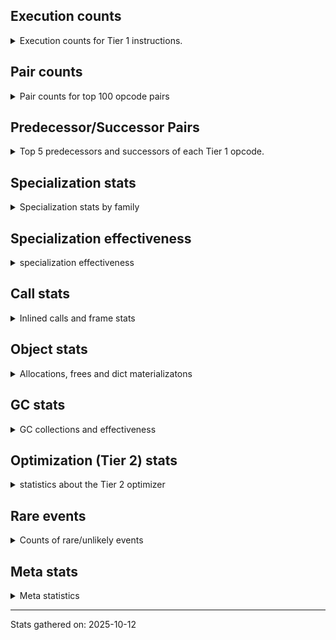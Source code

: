 ## Execution counts

<details>
<summary> Execution counts for Tier 1 instructions. </summary>


The "miss ratio" column shows the percentage of times the instruction
executed that it deoptimized. When this happens, the base unspecialized
instruction is not counted.

<table>
<thead>
<tr>
<th align="left">Name</th>
<th align="right">Base Count</th>
<th align="right">Head Count</th>
<th align="right">Change</th>
</tr>
</thead>
<tbody>
<tr>
<td align="left">BINARY_OP_SUBSCR_LIST_INT</td>
<td align="right">276,186</td>
<td align="right">240</td>
<td align="right">-99.9%</td>
</tr>
<tr>
<td align="left">FOR_ITER_RANGE</td>
<td align="right">11,750,583</td>
<td align="right">561,240</td>
<td align="right">-95.2%</td>
</tr>
<tr>
<td align="left">CALL_INTRINSIC_1</td>
<td align="right">8,106,060</td>
<td align="right">523,060</td>
<td align="right">-93.5%</td>
</tr>
<tr>
<td align="left">LIST_EXTEND</td>
<td align="right">8,106,060</td>
<td align="right">523,060</td>
<td align="right">-93.5%</td>
</tr>
<tr>
<td align="left">BUILD_LIST</td>
<td align="right">8,667,403</td>
<td align="right">1,084,360</td>
<td align="right">-87.5%</td>
</tr>
<tr>
<td align="left">CALL_METHOD_DESCRIPTOR_NOARGS</td>
<td align="right">14,825,400</td>
<td align="right">6,996,640</td>
<td align="right">-52.8%</td>
</tr>
<tr>
<td align="left">LOAD_ATTR_SLOT</td>
<td align="right">63,352,198</td>
<td align="right">32,743,180</td>
<td align="right">-48.3%</td>
</tr>
<tr>
<td align="left">NOP</td>
<td align="right">16,508,066</td>
<td align="right">8,924,980</td>
<td align="right">-45.9%</td>
</tr>
<tr>
<td align="left">BINARY_OP_SUBTRACT_INT</td>
<td align="right">6,158,580</td>
<td align="right">3,359,280</td>
<td align="right">-45.5%</td>
</tr>
<tr>
<td align="left">LOAD_ATTR_METHOD_NO_DICT</td>
<td align="right">35,810,691</td>
<td align="right">20,122,820</td>
<td align="right">-43.8%</td>
</tr>
<tr>
<td align="left">LOAD_ATTR</td>
<td align="right">19,028,340</td>
<td align="right">11,443,480</td>
<td align="right">-39.9%</td>
</tr>
<tr>
<td align="left">PUSH_NULL</td>
<td align="right">44,453,023</td>
<td align="right">29,011,180</td>
<td align="right">-34.7%</td>
</tr>
<tr>
<td align="left">TO_BOOL_LIST</td>
<td align="right">838,626</td>
<td align="right">562,620</td>
<td align="right">-32.9%</td>
</tr>
<tr>
<td align="left">STORE_FAST</td>
<td align="right">71,849,822</td>
<td align="right">52,840,740</td>
<td align="right">-26.5%</td>
</tr>
<tr>
<td align="left">TO_BOOL_BOOL</td>
<td align="right">65,108,286</td>
<td align="right">49,942,200</td>
<td align="right">-23.3%</td>
</tr>
<tr>
<td align="left">CALL_PY_EXACT_ARGS</td>
<td align="right">47,818,672</td>
<td align="right">37,436,200</td>
<td align="right">-21.7%</td>
</tr>
<tr>
<td align="left">LOAD_SMALL_INT</td>
<td align="right">15,673,795</td>
<td align="right">12,598,420</td>
<td align="right">-19.6%</td>
</tr>
<tr>
<td align="left">LOAD_FAST_BORROW</td>
<td align="right">363,043,721</td>
<td align="right">298,852,160</td>
<td align="right">-17.7%</td>
</tr>
<tr>
<td align="left">POP_JUMP_IF_FALSE</td>
<td align="right">95,551,421</td>
<td align="right">79,802,840</td>
<td align="right">-16.5%</td>
</tr>
<tr>
<td align="left">LOAD_ATTR_INSTANCE_VALUE</td>
<td align="right">103,806,782</td>
<td align="right">87,291,060</td>
<td align="right">-15.9%</td>
</tr>
<tr>
<td align="left">LOAD_ATTR_METHOD_WITH_VALUES</td>
<td align="right">57,012,592</td>
<td align="right">51,407,160</td>
<td align="right">-9.8%</td>
</tr>
<tr>
<td align="left">RESUME_CHECK</td>
<td align="right">88,022,492</td>
<td align="right">80,439,320</td>
<td align="right">-8.6%</td>
</tr>
<tr>
<td align="left">COMPARE_OP_FLOAT</td>
<td align="right">3,575,306</td>
<td align="right">3,299,380</td>
<td align="right">-7.7%</td>
</tr>
<tr>
<td align="left">BINARY_OP</td>
<td align="right">383</td>
<td align="right">360</td>
<td align="right">-6.0%</td>
</tr>
<tr>
<td align="left">CALL_BUILTIN_O</td>
<td align="right">6,150,680</td>
<td align="right">5,874,880</td>
<td align="right">-4.5%</td>
</tr>
<tr>
<td align="left">JUMP_FORWARD</td>
<td align="right">3,369</td>
<td align="right">3,240</td>
<td align="right">-3.8%</td>
</tr>
<tr>
<td align="left">CALL_LEN</td>
<td align="right">4,269</td>
<td align="right">4,140</td>
<td align="right">-3.0%</td>
</tr>
<tr>
<td align="left">FOR_ITER_LIST</td>
<td align="right">2,906</td>
<td align="right">2,820</td>
<td align="right">-3.0%</td>
</tr>
<tr>
<td align="left">CALL_METHOD_DESCRIPTOR_FAST_WITH_KEYWORDS</td>
<td align="right">1,603</td>
<td align="right">1,560</td>
<td align="right">-2.7%</td>
</tr>
<tr>
<td align="left">TO_BOOL_INT</td>
<td align="right">1,783</td>
<td align="right">1,740</td>
<td align="right">-2.4%</td>
</tr>
<tr>
<td align="left">CALL_METHOD_DESCRIPTOR_O</td>
<td align="right">18,206,260</td>
<td align="right">17,930,460</td>
<td align="right">-1.5%</td>
</tr>
<tr>
<td align="left">LOAD_ATTR_MODULE</td>
<td align="right">24,597,623</td>
<td align="right">24,321,780</td>
<td align="right">-1.1%</td>
</tr>
<tr>
<td align="left">LOAD_GLOBAL_MODULE</td>
<td align="right">37,970,189</td>
<td align="right">37,694,280</td>
<td align="right">-0.7%</td>
</tr>
<tr>
<td align="left">STORE_ATTR_SLOT</td>
<td align="right">56,809,180</td>
<td align="right">56,533,380</td>
<td align="right">-0.5%</td>
</tr>
<tr>
<td align="left">POP_TOP</td>
<td align="right">69,918,086</td>
<td align="right">69,642,200</td>
<td align="right">-0.4%</td>
</tr>
<tr>
<td align="left">LOAD_CONST</td>
<td align="right">91,988,235</td>
<td align="right">91,712,220</td>
<td align="right">-0.3%</td>
</tr>
<tr>
<td align="left">COMPARE_OP_INT</td>
<td align="right">12,549,826</td>
<td align="right">12,519,220</td>
<td align="right">-0.2%</td>
</tr>
<tr>
<td align="left">LOAD_FAST_BORROW_LOAD_FAST_BORROW</td>
<td align="right">74,907,263</td>
<td align="right">74,876,700</td>
<td align="right">-0.0%</td>
</tr>
<tr>
<td align="left">GET_ITER</td>
<td align="right">564,309</td>
<td align="right">564,180</td>
<td align="right">-0.0%</td>
</tr>
<tr>
<td align="left">POP_ITER</td>
<td align="right">564,369</td>
<td align="right">564,240</td>
<td align="right">-0.0%</td>
</tr>
<tr>
<td align="left">BINARY_OP_ADD_FLOAT</td>
<td align="right">277,343</td>
<td align="right">277,300</td>
<td align="right">-0.0%</td>
</tr>
<tr>
<td align="left">COPY</td>
<td align="right">561,823</td>
<td align="right">561,780</td>
<td align="right">-0.0%</td>
</tr>
<tr>
<td align="left">CALL_BUILTIN_CLASS</td>
<td align="right">1,121,683</td>
<td align="right">1,121,640</td>
<td align="right">-0.0%</td>
</tr>
<tr>
<td align="left">LOAD_GLOBAL_BUILTIN</td>
<td align="right">4,978,672</td>
<td align="right">4,978,500</td>
<td align="right">-0.0%</td>
</tr>
<tr>
<td align="left">POP_JUMP_IF_TRUE</td>
<td align="right">7,835,069</td>
<td align="right">7,834,940</td>
<td align="right">-0.0%</td>
</tr>
<tr>
<td align="left">LOAD_FAST</td>
<td align="right">6,721,586</td>
<td align="right">6,721,500</td>
<td align="right">-0.0%</td>
</tr>
<tr>
<td align="left">TO_BOOL</td>
<td align="right">5,042,143</td>
<td align="right">5,042,100</td>
<td align="right">-0.0%</td>
</tr>
<tr>
<td align="left">CALL_NON_PY_GENERAL</td>
<td align="right">8,945,063</td>
<td align="right">8,945,020</td>
<td align="right">-0.0%</td>
</tr>
<tr>
<td align="left">POP_JUMP_IF_NOT_NONE</td>
<td align="right">13,422,923</td>
<td align="right">13,422,880</td>
<td align="right">-0.0%</td>
</tr>
<tr>
<td align="left">RETURN_VALUE</td>
<td align="right">93,629,232</td>
<td align="right">93,629,060</td>
<td align="right">-0.0%</td>
</tr>
<tr>
<td align="left">INTERPRETER_EXIT</td>
<td align="right">26,514,060</td>
<td align="right">26,514,060</td>
<td align="right">0.0%</td>
</tr>
<tr>
<td align="left">TO_BOOL_NONE</td>
<td align="right">19,295,420</td>
<td align="right">19,295,420</td>
<td align="right">0.0%</td>
</tr>
<tr>
<td align="left">CALL_FUNCTION_EX</td>
<td align="right">14,824,620</td>
<td align="right">14,824,620</td>
<td align="right">0.0%</td>
</tr>
<tr>
<td align="left">JUMP_BACKWARD_NO_JIT</td>
<td align="right">12,815,763</td>
<td align="right"></td>
<td align="right"></td>
</tr>
<tr>
<td align="left">STORE_ATTR_INSTANCE_VALUE</td>
<td align="right">10,640,280</td>
<td align="right">10,640,280</td>
<td align="right">0.0%</td>
</tr>
<tr>
<td align="left">POP_JUMP_IF_NONE</td>
<td align="right">10,078,140</td>
<td align="right">10,078,140</td>
<td align="right">0.0%</td>
</tr>
<tr>
<td align="left">EXIT_INIT_CHECK</td>
<td align="right">8,390,180</td>
<td align="right">8,390,180</td>
<td align="right">0.0%</td>
</tr>
<tr>
<td align="left">CALL_ALLOC_AND_ENTER_INIT</td>
<td align="right">8,390,180</td>
<td align="right">8,390,180</td>
<td align="right">0.0%</td>
</tr>
<tr>
<td align="left">RETURN_GENERATOR</td>
<td align="right">8,390,120</td>
<td align="right">8,390,120</td>
<td align="right">0.0%</td>
</tr>
<tr>
<td align="left">BUILD_MAP</td>
<td align="right">6,994,600</td>
<td align="right">6,994,600</td>
<td align="right">0.0%</td>
</tr>
<tr>
<td align="left">CALL_BUILTIN_FAST</td>
<td align="right">6,994,480</td>
<td align="right">6,994,480</td>
<td align="right">0.0%</td>
</tr>
<tr>
<td align="left">SEND_GEN</td>
<td align="right">6,978,500</td>
<td align="right">6,978,500</td>
<td align="right">0.0%</td>
</tr>
<tr>
<td align="left">BUILD_TUPLE</td>
<td align="right">6,718,980</td>
<td align="right">6,718,980</td>
<td align="right">0.0%</td>
</tr>
<tr>
<td align="left">DICT_MERGE</td>
<td align="right">6,718,440</td>
<td align="right">6,718,440</td>
<td align="right">0.0%</td>
</tr>
<tr>
<td align="left">DELETE_FAST</td>
<td align="right">6,718,380</td>
<td align="right">6,718,380</td>
<td align="right">0.0%</td>
</tr>
<tr>
<td align="left">END_SEND</td>
<td align="right">5,866,680</td>
<td align="right">5,866,680</td>
<td align="right">0.0%</td>
</tr>
<tr>
<td align="left">GET_AWAITABLE</td>
<td align="right">5,866,680</td>
<td align="right">5,866,680</td>
<td align="right">0.0%</td>
</tr>
<tr>
<td align="left">BINARY_OP_ADD_INT</td>
<td align="right">5,598,780</td>
<td align="right">5,598,780</td>
<td align="right">0.0%</td>
</tr>
<tr>
<td align="left">CALL_PY_GENERAL</td>
<td align="right">3,911,540</td>
<td align="right">3,911,540</td>
<td align="right">0.0%</td>
</tr>
<tr>
<td align="left">CALL_ISINSTANCE</td>
<td align="right">3,299,560</td>
<td align="right">3,299,560</td>
<td align="right">0.0%</td>
</tr>
<tr>
<td align="left">CALL_BOUND_METHOD_EXACT_ARGS</td>
<td align="right">2,799,420</td>
<td align="right">2,799,420</td>
<td align="right">0.0%</td>
</tr>
<tr>
<td align="left">JUMP_BACKWARD_NO_INTERRUPT</td>
<td align="right">2,783,380</td>
<td align="right">2,783,380</td>
<td align="right">0.0%</td>
</tr>
<tr>
<td align="left">YIELD_VALUE</td>
<td align="right">2,783,380</td>
<td align="right">2,783,380</td>
<td align="right">0.0%</td>
</tr>
<tr>
<td align="left">CALL_METHOD_DESCRIPTOR_FAST</td>
<td align="right">2,523,620</td>
<td align="right">2,523,620</td>
<td align="right">0.0%</td>
</tr>
<tr>
<td align="left">SEND</td>
<td align="right">1,671,980</td>
<td align="right">1,671,980</td>
<td align="right">0.0%</td>
</tr>
<tr>
<td align="left">SWAP</td>
<td align="right">1,119,960</td>
<td align="right">1,119,960</td>
<td align="right">0.0%</td>
</tr>
<tr>
<td align="left">LOAD_SPECIAL</td>
<td align="right">1,119,720</td>
<td align="right">1,119,720</td>
<td align="right">0.0%</td>
</tr>
<tr>
<td align="left">CALL_KW_NON_PY</td>
<td align="right">835,840</td>
<td align="right">835,840</td>
<td align="right">0.0%</td>
</tr>
<tr>
<td align="left">CALL_BUILTIN_FAST_WITH_KEYWORDS</td>
<td align="right">559,980</td>
<td align="right">559,980</td>
<td align="right">0.0%</td>
</tr>
<tr>
<td align="left">LOAD_DEREF</td>
<td align="right">552,560</td>
<td align="right">552,560</td>
<td align="right">0.0%</td>
</tr>
<tr>
<td align="left">COPY_FREE_VARS</td>
<td align="right">552,500</td>
<td align="right">552,500</td>
<td align="right">0.0%</td>
</tr>
<tr>
<td align="left">LOAD_SUPER_ATTR_METHOD</td>
<td align="right">552,320</td>
<td align="right">552,320</td>
<td align="right">0.0%</td>
</tr>
<tr>
<td align="left">COMPARE_OP</td>
<td align="right">276,140</td>
<td align="right">276,140</td>
<td align="right">0.0%</td>
</tr>
<tr>
<td align="left">CALL</td>
<td align="right">2,480</td>
<td align="right">2,480</td>
<td align="right">0.0%</td>
</tr>
<tr>
<td align="left">LOAD_GLOBAL</td>
<td align="right">1,400</td>
<td align="right">1,400</td>
<td align="right">0.0%</td>
</tr>
<tr>
<td align="left">STORE_ATTR</td>
<td align="right">1,120</td>
<td align="right">1,120</td>
<td align="right">0.0%</td>
</tr>
<tr>
<td align="left">IS_OP</td>
<td align="right">360</td>
<td align="right">360</td>
<td align="right">0.0%</td>
</tr>
<tr>
<td align="left">BINARY_OP_EXTEND</td>
<td align="right">360</td>
<td align="right">360</td>
<td align="right">0.0%</td>
</tr>
<tr>
<td align="left">MAKE_FUNCTION</td>
<td align="right">240</td>
<td align="right">240</td>
<td align="right">0.0%</td>
</tr>
<tr>
<td align="left">FOR_ITER</td>
<td align="right">240</td>
<td align="right">240</td>
<td align="right">0.0%</td>
</tr>
<tr>
<td align="left">SET_FUNCTION_ATTRIBUTE</td>
<td align="right">240</td>
<td align="right">240</td>
<td align="right">0.0%</td>
</tr>
<tr>
<td align="left">LOAD_ATTR_CLASS</td>
<td align="right">240</td>
<td align="right">240</td>
<td align="right">0.0%</td>
</tr>
<tr>
<td align="left">UNPACK_SEQUENCE_TWO_TUPLE</td>
<td align="right">240</td>
<td align="right">240</td>
<td align="right">0.0%</td>
</tr>
<tr>
<td align="left">STORE_FAST_STORE_FAST</td>
<td align="right">180</td>
<td align="right">180</td>
<td align="right">0.0%</td>
</tr>
<tr>
<td align="left">LOAD_SUPER_ATTR</td>
<td align="right">160</td>
<td align="right">160</td>
<td align="right">0.0%</td>
</tr>
<tr>
<td align="left">CHECK_EXC_MATCH</td>
<td align="right">120</td>
<td align="right">120</td>
<td align="right">0.0%</td>
</tr>
<tr>
<td align="left">POP_EXCEPT</td>
<td align="right">120</td>
<td align="right">120</td>
<td align="right">0.0%</td>
</tr>
<tr>
<td align="left">PUSH_EXC_INFO</td>
<td align="right">120</td>
<td align="right">120</td>
<td align="right">0.0%</td>
</tr>
<tr>
<td align="left">UNARY_INVERT</td>
<td align="right">120</td>
<td align="right">120</td>
<td align="right">0.0%</td>
</tr>
<tr>
<td align="left">UNARY_NOT</td>
<td align="right">120</td>
<td align="right">120</td>
<td align="right">0.0%</td>
</tr>
<tr>
<td align="left">MAKE_CELL</td>
<td align="right">120</td>
<td align="right">120</td>
<td align="right">0.0%</td>
</tr>
<tr>
<td align="left">BINARY_OP_SUBSCR_DICT</td>
<td align="right">120</td>
<td align="right">120</td>
<td align="right">0.0%</td>
</tr>
<tr>
<td align="left">UNPACK_SEQUENCE</td>
<td align="right">80</td>
<td align="right">80</td>
<td align="right">0.0%</td>
</tr>
<tr>
<td align="left">IMPORT_NAME</td>
<td align="right">60</td>
<td align="right">60</td>
<td align="right">0.0%</td>
</tr>
<tr>
<td align="left">RAISE_VARARGS</td>
<td align="right">60</td>
<td align="right">60</td>
<td align="right">0.0%</td>
</tr>
<tr>
<td align="left">RERAISE</td>
<td align="right">60</td>
<td align="right">60</td>
<td align="right">0.0%</td>
</tr>
<tr>
<td align="left">STORE_DEREF</td>
<td align="right">60</td>
<td align="right">60</td>
<td align="right">0.0%</td>
</tr>
<tr>
<td align="left">BINARY_OP_SUBSCR_GETITEM</td>
<td align="right">60</td>
<td align="right">60</td>
<td align="right">0.0%</td>
</tr>
<tr>
<td align="left">BINARY_OP_SUBSCR_TUPLE_INT</td>
<td align="right">60</td>
<td align="right">60</td>
<td align="right">0.0%</td>
</tr>
<tr>
<td align="left">BINARY_OP_SUBTRACT_FLOAT</td>
<td align="right">60</td>
<td align="right">60</td>
<td align="right">0.0%</td>
</tr>
<tr>
<td align="left">CALL_BOUND_METHOD_GENERAL</td>
<td align="right">60</td>
<td align="right">60</td>
<td align="right">0.0%</td>
</tr>
<tr>
<td align="left">CALL_KW_PY</td>
<td align="right">60</td>
<td align="right">60</td>
<td align="right">0.0%</td>
</tr>
<tr>
<td align="left">CALL_TYPE_1</td>
<td align="right">60</td>
<td align="right">60</td>
<td align="right">0.0%</td>
</tr>
<tr>
<td align="left">CONTAINS_OP_DICT</td>
<td align="right">60</td>
<td align="right">60</td>
<td align="right">0.0%</td>
</tr>
<tr>
<td align="left">CONTAINS_OP_SET</td>
<td align="right">60</td>
<td align="right">60</td>
<td align="right">0.0%</td>
</tr>
<tr>
<td align="left">LOAD_ATTR_NONDESCRIPTOR_WITH_VALUES</td>
<td align="right">60</td>
<td align="right">60</td>
<td align="right">0.0%</td>
</tr>
<tr>
<td align="left">STORE_SUBSCR_DICT</td>
<td align="right">60</td>
<td align="right">60</td>
<td align="right">0.0%</td>
</tr>
<tr>
<td align="left">CALL_KW</td>
<td align="right">40</td>
<td align="right">40</td>
<td align="right">0.0%</td>
</tr>
<tr>
<td align="left">CONTAINS_OP</td>
<td align="right">40</td>
<td align="right">40</td>
<td align="right">0.0%</td>
</tr>
<tr>
<td align="left">STORE_SUBSCR</td>
<td align="right">20</td>
<td align="right">20</td>
<td align="right">0.0%</td>
</tr>
<tr>
<td align="left">ENTER_EXECUTOR</td>
<td align="right"></td>
<td align="right">11,219,920</td>
<td align="right"></td>
</tr>
<tr>
<td align="left">JUMP_BACKWARD_JIT</td>
<td align="right"></td>
<td align="right">1,320,000</td>
<td align="right"></td>
</tr>
<tr>
<td align="left">NOT_TAKEN</td>
<td align="right"></td>
<td align="right">60</td>
<td align="right"></td>
</tr>
</tbody>
</table>


</details>

## Pair counts

<details>
<summary> Pair counts for top 100 opcode pairs </summary>


Pairs of specialized operations that deoptimize and are then followed by
the corresponding unspecialized instruction are not counted as pairs.

Not included in comparative output.


</details>

## Predecessor/Successor Pairs

<details>
<summary> Top 5 predecessors and successors of each Tier 1 opcode. </summary>


This does not include the unspecialized instructions that occur after a
specialized instruction deoptimizes.

Not included in comparative output.


</details>

## Specialization stats

<details>
<summary> Specialization stats by family </summary>

### BINARY_OP

<details>
<summary> specialization stats for BINARY_OP family </summary>

<table>
<thead>
<tr>
<th align="left">Kind</th>
<th align="right">Base Count</th>
<th align="right">Base Ratio</th>
<th align="right">Head Count</th>
<th align="right">Head Ratio</th>
<th align="right">Change</th>
</tr>
</thead>
<tbody>
<tr>
<td align="left">
hit
<details>
<summary>ⓘ</summary>

Specialized instructions that complete.
</details>
</td>
<td align="right">12,587,735</td>
<td align="right">100.0%</td>
<td align="right">9,236,500</td>
<td align="right">100.0%</td>
<td align="right">-26.6%</td>
</tr>
<tr>
<td align="left">
deferred
<details>
<summary>ⓘ</summary>

Lists the number of "deferred" (i.e. not specialized) instructions executed.
</details>
</td>
<td align="right">143</td>
<td align="right">0.0%</td>
<td align="right">120</td>
<td align="right">0.0%</td>
<td align="right">-16.1%</td>
</tr>
</tbody>
</table>

<table>
<thead>
<tr>
<th align="left">Success</th>
<th align="right">Base Count</th>
<th align="right">Base Ratio</th>
<th align="right">Head Count</th>
<th align="right">Head Ratio</th>
<th align="right">Change</th>
</tr>
</thead>
<tbody>
<tr>
<td align="left">Success</td>
<td align="right">220</td>
<td align="right">91.7%</td>
<td align="right">220</td>
<td align="right">91.7%</td>
<td align="right">0.0%</td>
</tr>
<tr>
<td align="left">Failure</td>
<td align="right">20</td>
<td align="right">8.3%</td>
<td align="right">20</td>
<td align="right">8.3%</td>
<td align="right">0.0%</td>
</tr>
</tbody>
</table>

<table>
<thead>
<tr>
<th align="left">Failure kind</th>
<th align="right">Base Count</th>
<th align="right">Base Ratio</th>
<th align="right">Head Count</th>
<th align="right">Head Ratio</th>
<th align="right">Change</th>
</tr>
</thead>
<tbody>
<tr>
<td align="left">true divide other</td>
<td align="right">20</td>
<td align="right">100.0%</td>
<td align="right">20</td>
<td align="right">100.0%</td>
<td align="right">0.0%</td>
</tr>
</tbody>
</table>


</details>

### CALL

<details>
<summary> specialization stats for CALL family </summary>

<table>
<thead>
<tr>
<th align="left">Kind</th>
<th align="right">Base Count</th>
<th align="right">Base Ratio</th>
<th align="right">Head Count</th>
<th align="right">Head Ratio</th>
<th align="right">Change</th>
</tr>
</thead>
<tbody>
<tr>
<td align="left">
hit
<details>
<summary>ⓘ</summary>

Specialized instructions that complete.
</details>
</td>
<td align="right">111,837,307</td>
<td align="right">96.8%</td>
<td align="right">93,074,260</td>
<td align="right">96.2%</td>
<td align="right">-16.8%</td>
</tr>
<tr>
<td align="left">
deferred
<details>
<summary>ⓘ</summary>

Lists the number of "deferred" (i.e. not specialized) instructions executed.
</details>
</td>
<td align="right">3,588,980</td>
<td align="right">3.1%</td>
<td align="right">3,588,980</td>
<td align="right">3.7%</td>
<td align="right">0.0%</td>
</tr>
<tr>
<td align="left">
miss
<details>
<summary>ⓘ</summary>

Specialized instructions that deopt.
</details>
</td>
<td align="right">3,657,980</td>
<td align="right">3.2%</td>
<td align="right">3,657,980</td>
<td align="right">3.8%</td>
<td align="right">0.0%</td>
</tr>
</tbody>
</table>

<table>
<thead>
<tr>
<th align="left">Success</th>
<th align="right">Base Count</th>
<th align="right">Base Ratio</th>
<th align="right">Head Count</th>
<th align="right">Head Ratio</th>
<th align="right">Change</th>
</tr>
</thead>
<tbody>
<tr>
<td align="left">Success</td>
<td align="right">71,480</td>
<td align="right">100.0%</td>
<td align="right">71,480</td>
<td align="right">100.0%</td>
<td align="right">0.0%</td>
</tr>
<tr>
<td align="left">Failure</td>
<td align="right">0</td>
<td align="right">0.0%</td>
<td align="right">0</td>
<td align="right">0.0%</td>
<td align="right"></td>
</tr>
</tbody>
</table>

<table>
<thead>
<tr>
<th align="left">Failure kind</th>
<th align="right">Base Count</th>
<th align="right">Base Ratio</th>
<th align="right">Head Count</th>
<th align="right">Head Ratio</th>
<th align="right">Change</th>
</tr>
</thead>
<tbody>
<tr>
<td align="left">init not python</td>
<td align="right">20</td>
<td align="right">20 / 0 !!</td>
<td align="right">20</td>
<td align="right">20 / 0 !!</td>
<td align="right">0.0%</td>
</tr>
</tbody>
</table>


</details>

### CALL_KW

<details>
<summary> specialization stats for CALL_KW family </summary>

<table>
<thead>
<tr>
<th align="left">Success</th>
<th align="right">Base Count</th>
<th align="right">Base Ratio</th>
<th align="right">Head Count</th>
<th align="right">Head Ratio</th>
<th align="right">Change</th>
</tr>
</thead>
<tbody>
<tr>
<td align="left">Success</td>
<td align="right">40</td>
<td align="right">100.0%</td>
<td align="right">40</td>
<td align="right">100.0%</td>
<td align="right">0.0%</td>
</tr>
<tr>
<td align="left">Failure</td>
<td align="right">0</td>
<td align="right">0.0%</td>
<td align="right">0</td>
<td align="right">0.0%</td>
<td align="right"></td>
</tr>
</tbody>
</table>


</details>

### COMPARE_OP

<details>
<summary> specialization stats for COMPARE_OP family </summary>

<table>
<thead>
<tr>
<th align="left">Kind</th>
<th align="right">Base Count</th>
<th align="right">Base Ratio</th>
<th align="right">Head Count</th>
<th align="right">Head Ratio</th>
<th align="right">Change</th>
</tr>
</thead>
<tbody>
<tr>
<td align="left">
hit
<details>
<summary>ⓘ</summary>

Specialized instructions that complete.
</details>
</td>
<td align="right">16,125,132</td>
<td align="right">98.3%</td>
<td align="right">15,818,600</td>
<td align="right">98.3%</td>
<td align="right">-1.9%</td>
</tr>
<tr>
<td align="left">
deferred
<details>
<summary>ⓘ</summary>

Lists the number of "deferred" (i.e. not specialized) instructions executed.
</details>
</td>
<td align="right">276,040</td>
<td align="right">1.7%</td>
<td align="right">276,040</td>
<td align="right">1.7%</td>
<td align="right">0.0%</td>
</tr>
</tbody>
</table>

<table>
<thead>
<tr>
<th align="left">Success</th>
<th align="right">Base Count</th>
<th align="right">Base Ratio</th>
<th align="right">Head Count</th>
<th align="right">Head Ratio</th>
<th align="right">Change</th>
</tr>
</thead>
<tbody>
<tr>
<td align="left">Success</td>
<td align="right">20</td>
<td align="right">20.0%</td>
<td align="right">20</td>
<td align="right">20.0%</td>
<td align="right">0.0%</td>
</tr>
<tr>
<td align="left">Failure</td>
<td align="right">80</td>
<td align="right">80.0%</td>
<td align="right">80</td>
<td align="right">80.0%</td>
<td align="right">0.0%</td>
</tr>
</tbody>
</table>

<table>
<thead>
<tr>
<th align="left">Failure kind</th>
<th align="right">Base Count</th>
<th align="right">Base Ratio</th>
<th align="right">Head Count</th>
<th align="right">Head Ratio</th>
<th align="right">Change</th>
</tr>
</thead>
<tbody>
<tr>
<td align="left">float long</td>
<td align="right">60</td>
<td align="right">75.0%</td>
<td align="right">60</td>
<td align="right">75.0%</td>
<td align="right">0.0%</td>
</tr>
<tr>
<td align="left">bool</td>
<td align="right">20</td>
<td align="right">25.0%</td>
<td align="right">20</td>
<td align="right">25.0%</td>
<td align="right">0.0%</td>
</tr>
</tbody>
</table>


</details>

### CONTAINS_OP

<details>
<summary> specialization stats for CONTAINS_OP family </summary>

<table>
<thead>
<tr>
<th align="left">Kind</th>
<th align="right">Base Count</th>
<th align="right">Base Ratio</th>
<th align="right">Head Count</th>
<th align="right">Head Ratio</th>
<th align="right">Change</th>
</tr>
</thead>
<tbody>
<tr>
<td align="left">
hit
<details>
<summary>ⓘ</summary>

Specialized instructions that complete.
</details>
</td>
<td align="right">120</td>
<td align="right">75.0%</td>
<td align="right">120</td>
<td align="right">75.0%</td>
<td align="right">0.0%</td>
</tr>
</tbody>
</table>

<table>
<thead>
<tr>
<th align="left">Success</th>
<th align="right">Base Count</th>
<th align="right">Base Ratio</th>
<th align="right">Head Count</th>
<th align="right">Head Ratio</th>
<th align="right">Change</th>
</tr>
</thead>
<tbody>
<tr>
<td align="left">Success</td>
<td align="right">40</td>
<td align="right">100.0%</td>
<td align="right">40</td>
<td align="right">100.0%</td>
<td align="right">0.0%</td>
</tr>
<tr>
<td align="left">Failure</td>
<td align="right">0</td>
<td align="right">0.0%</td>
<td align="right">0</td>
<td align="right">0.0%</td>
<td align="right"></td>
</tr>
</tbody>
</table>


</details>

### FOR_ITER

<details>
<summary> specialization stats for FOR_ITER family </summary>

<table>
<thead>
<tr>
<th align="left">Kind</th>
<th align="right">Base Count</th>
<th align="right">Base Ratio</th>
<th align="right">Head Count</th>
<th align="right">Head Ratio</th>
<th align="right">Change</th>
</tr>
</thead>
<tbody>
<tr>
<td align="left">
hit
<details>
<summary>ⓘ</summary>

Specialized instructions that complete.
</details>
</td>
<td align="right">11,753,489</td>
<td align="right">100.0%</td>
<td align="right">564,060</td>
<td align="right">100.0%</td>
<td align="right">-95.2%</td>
</tr>
<tr>
<td align="left">
deferred
<details>
<summary>ⓘ</summary>

Lists the number of "deferred" (i.e. not specialized) instructions executed.
</details>
</td>
<td align="right">180</td>
<td align="right">0.0%</td>
<td align="right">180</td>
<td align="right">0.0%</td>
<td align="right">0.0%</td>
</tr>
</tbody>
</table>

<table>
<thead>
<tr>
<th align="left">Success</th>
<th align="right">Base Count</th>
<th align="right">Base Ratio</th>
<th align="right">Head Count</th>
<th align="right">Head Ratio</th>
<th align="right">Change</th>
</tr>
</thead>
<tbody>
<tr>
<td align="left">Success</td>
<td align="right">20</td>
<td align="right">33.3%</td>
<td align="right">20</td>
<td align="right">33.3%</td>
<td align="right">0.0%</td>
</tr>
<tr>
<td align="left">Failure</td>
<td align="right">40</td>
<td align="right">66.7%</td>
<td align="right">40</td>
<td align="right">66.7%</td>
<td align="right">0.0%</td>
</tr>
</tbody>
</table>

<table>
<thead>
<tr>
<th align="left">Failure kind</th>
<th align="right">Base Count</th>
<th align="right">Base Ratio</th>
<th align="right">Head Count</th>
<th align="right">Head Ratio</th>
<th align="right">Change</th>
</tr>
</thead>
<tbody>
<tr>
<td align="left">dict items</td>
<td align="right">40</td>
<td align="right">100.0%</td>
<td align="right">40</td>
<td align="right">100.0%</td>
<td align="right">0.0%</td>
</tr>
</tbody>
</table>


</details>

### GET_ITER

<details>
<summary> specialization stats for GET_ITER family </summary>

<table>
<thead>
<tr>
<th align="left">Failure kind</th>
<th align="right">Base Count</th>
<th align="right">Base Ratio</th>
<th align="right">Head Count</th>
<th align="right">Head Ratio</th>
<th align="right">Change</th>
</tr>
</thead>
<tbody>
<tr>
<td align="left">list</td>
<td align="right">2,906</td>
<td align="right">2,906 / 0 !!</td>
<td align="right">2,820</td>
<td align="right">2,820 / 0 !!</td>
<td align="right">-3.0%</td>
</tr>
<tr>
<td align="left">other</td>
<td align="right">561,403</td>
<td align="right">561,403 / 0 !!</td>
<td align="right">561,360</td>
<td align="right">561,360 / 0 !!</td>
<td align="right">-0.0%</td>
</tr>
</tbody>
</table>


</details>

### LOAD_ATTR

<details>
<summary> specialization stats for LOAD_ATTR family </summary>

<table>
<thead>
<tr>
<th align="left">Kind</th>
<th align="right">Base Count</th>
<th align="right">Base Ratio</th>
<th align="right">Head Count</th>
<th align="right">Head Ratio</th>
<th align="right">Change</th>
</tr>
</thead>
<tbody>
<tr>
<td align="left">
deferred
<details>
<summary>ⓘ</summary>

Lists the number of "deferred" (i.e. not specialized) instructions executed.
</details>
</td>
<td align="right">19,020,580</td>
<td align="right">6.3%</td>
<td align="right">11,437,580</td>
<td align="right">5.0%</td>
<td align="right">-39.9%</td>
</tr>
<tr>
<td align="left">
hit
<details>
<summary>ⓘ</summary>

Specialized instructions that complete.
</details>
</td>
<td align="right">283,999,661</td>
<td align="right">93.5%</td>
<td align="right">215,377,360</td>
<td align="right">94.7%</td>
<td align="right">-24.2%</td>
</tr>
<tr>
<td align="left">
miss
<details>
<summary>ⓘ</summary>

Specialized instructions that deopt.
</details>
</td>
<td align="right">580,525</td>
<td align="right">0.2%</td>
<td align="right">508,940</td>
<td align="right">0.2%</td>
<td align="right">-12.3%</td>
</tr>
</tbody>
</table>

<table>
<thead>
<tr>
<th align="left">Success</th>
<th align="right">Base Count</th>
<th align="right">Base Ratio</th>
<th align="right">Head Count</th>
<th align="right">Head Ratio</th>
<th align="right">Change</th>
</tr>
</thead>
<tbody>
<tr>
<td align="left">Failure</td>
<td align="right">5,020</td>
<td align="right">26.9%</td>
<td align="right">3,160</td>
<td align="right">20.4%</td>
<td align="right">-37.1%</td>
</tr>
<tr>
<td align="left">Success</td>
<td align="right">13,660</td>
<td align="right">73.1%</td>
<td align="right">12,320</td>
<td align="right">79.6%</td>
<td align="right">-9.8%</td>
</tr>
</tbody>
</table>

<table>
<thead>
<tr>
<th align="left">Failure kind</th>
<th align="right">Base Count</th>
<th align="right">Base Ratio</th>
<th align="right">Head Count</th>
<th align="right">Head Ratio</th>
<th align="right">Change</th>
</tr>
</thead>
<tbody>
<tr>
<td align="left">method</td>
<td align="right">3,740</td>
<td align="right">74.5%</td>
<td align="right">1,880</td>
<td align="right">59.5%</td>
<td align="right">-49.7%</td>
</tr>
<tr>
<td align="left">overriding descriptor</td>
<td align="right">940</td>
<td align="right">18.7%</td>
<td align="right">940</td>
<td align="right">29.7%</td>
<td align="right">0.0%</td>
</tr>
<tr>
<td align="left">module attr not found</td>
<td align="right">260</td>
<td align="right">5.2%</td>
<td align="right">260</td>
<td align="right">8.2%</td>
<td align="right">0.0%</td>
</tr>
<tr>
<td align="left">metaclass attribute</td>
<td align="right">20</td>
<td align="right">0.4%</td>
<td align="right">20</td>
<td align="right">0.6%</td>
<td align="right">0.0%</td>
</tr>
</tbody>
</table>


</details>

### LOAD_GLOBAL

<details>
<summary> specialization stats for LOAD_GLOBAL family </summary>

<table>
<thead>
<tr>
<th align="left">Kind</th>
<th align="right">Base Count</th>
<th align="right">Base Ratio</th>
<th align="right">Head Count</th>
<th align="right">Head Ratio</th>
<th align="right">Change</th>
</tr>
</thead>
<tbody>
<tr>
<td align="left">
hit
<details>
<summary>ⓘ</summary>

Specialized instructions that complete.
</details>
</td>
<td align="right">42,948,861</td>
<td align="right">100.0%</td>
<td align="right">42,672,780</td>
<td align="right">100.0%</td>
<td align="right">-0.6%</td>
</tr>
</tbody>
</table>

<table>
<thead>
<tr>
<th align="left">Success</th>
<th align="right">Base Count</th>
<th align="right">Base Ratio</th>
<th align="right">Head Count</th>
<th align="right">Head Ratio</th>
<th align="right">Change</th>
</tr>
</thead>
<tbody>
<tr>
<td align="left">Success</td>
<td align="right">1,400</td>
<td align="right">100.0%</td>
<td align="right">1,400</td>
<td align="right">100.0%</td>
<td align="right">0.0%</td>
</tr>
<tr>
<td align="left">Failure</td>
<td align="right">0</td>
<td align="right">0.0%</td>
<td align="right">0</td>
<td align="right">0.0%</td>
<td align="right"></td>
</tr>
</tbody>
</table>


</details>

### LOAD_SUPER_ATTR

<details>
<summary> specialization stats for LOAD_SUPER_ATTR family </summary>

<table>
<thead>
<tr>
<th align="left">Kind</th>
<th align="right">Base Count</th>
<th align="right">Base Ratio</th>
<th align="right">Head Count</th>
<th align="right">Head Ratio</th>
<th align="right">Change</th>
</tr>
</thead>
<tbody>
<tr>
<td align="left">
hit
<details>
<summary>ⓘ</summary>

Specialized instructions that complete.
</details>
</td>
<td align="right">552,320</td>
<td align="right">100.0%</td>
<td align="right">552,320</td>
<td align="right">100.0%</td>
<td align="right">0.0%</td>
</tr>
</tbody>
</table>

<table>
<thead>
<tr>
<th align="left">Success</th>
<th align="right">Base Count</th>
<th align="right">Base Ratio</th>
<th align="right">Head Count</th>
<th align="right">Head Ratio</th>
<th align="right">Change</th>
</tr>
</thead>
<tbody>
<tr>
<td align="left">Success</td>
<td align="right">160</td>
<td align="right">100.0%</td>
<td align="right">160</td>
<td align="right">100.0%</td>
<td align="right">0.0%</td>
</tr>
<tr>
<td align="left">Failure</td>
<td align="right">0</td>
<td align="right">0.0%</td>
<td align="right">0</td>
<td align="right">0.0%</td>
<td align="right"></td>
</tr>
</tbody>
</table>


</details>

### SEND

<details>
<summary> specialization stats for SEND family </summary>

<table>
<thead>
<tr>
<th align="left">Kind</th>
<th align="right">Base Count</th>
<th align="right">Base Ratio</th>
<th align="right">Head Count</th>
<th align="right">Head Ratio</th>
<th align="right">Change</th>
</tr>
</thead>
<tbody>
<tr>
<td align="left">
deferred
<details>
<summary>ⓘ</summary>

Lists the number of "deferred" (i.e. not specialized) instructions executed.
</details>
</td>
<td align="right">1,671,560</td>
<td align="right">19.3%</td>
<td align="right">1,671,560</td>
<td align="right">19.3%</td>
<td align="right">0.0%</td>
</tr>
<tr>
<td align="left">
hit
<details>
<summary>ⓘ</summary>

Specialized instructions that complete.
</details>
</td>
<td align="right">6,978,500</td>
<td align="right">80.7%</td>
<td align="right">6,978,500</td>
<td align="right">80.7%</td>
<td align="right">0.0%</td>
</tr>
</tbody>
</table>

<table>
<thead>
<tr>
<th align="left">Success</th>
<th align="right">Base Count</th>
<th align="right">Base Ratio</th>
<th align="right">Head Count</th>
<th align="right">Head Ratio</th>
<th align="right">Change</th>
</tr>
</thead>
<tbody>
<tr>
<td align="left">Success</td>
<td align="right">0</td>
<td align="right">0.0%</td>
<td align="right">0</td>
<td align="right">0.0%</td>
<td align="right"></td>
</tr>
<tr>
<td align="left">Failure</td>
<td align="right">420</td>
<td align="right">100.0%</td>
<td align="right">420</td>
<td align="right">100.0%</td>
<td align="right">0.0%</td>
</tr>
</tbody>
</table>

<table>
<thead>
<tr>
<th align="left">Failure kind</th>
<th align="right">Base Count</th>
<th align="right">Base Ratio</th>
<th align="right">Head Count</th>
<th align="right">Head Ratio</th>
<th align="right">Change</th>
</tr>
</thead>
<tbody>
<tr>
<td align="left">other</td>
<td align="right">420</td>
<td align="right">100.0%</td>
<td align="right">420</td>
<td align="right">100.0%</td>
<td align="right">0.0%</td>
</tr>
</tbody>
</table>


</details>

### STORE_ATTR

<details>
<summary> specialization stats for STORE_ATTR family </summary>

<table>
<thead>
<tr>
<th align="left">Kind</th>
<th align="right">Base Count</th>
<th align="right">Base Ratio</th>
<th align="right">Head Count</th>
<th align="right">Head Ratio</th>
<th align="right">Change</th>
</tr>
</thead>
<tbody>
<tr>
<td align="left">
hit
<details>
<summary>ⓘ</summary>

Specialized instructions that complete.
</details>
</td>
<td align="right">63,961,740</td>
<td align="right">94.8%</td>
<td align="right">63,685,940</td>
<td align="right">94.8%</td>
<td align="right">-0.4%</td>
</tr>
<tr>
<td align="left">
deferred
<details>
<summary>ⓘ</summary>

Lists the number of "deferred" (i.e. not specialized) instructions executed.
</details>
</td>
<td align="right">180</td>
<td align="right">0.0%</td>
<td align="right">180</td>
<td align="right">0.0%</td>
<td align="right">0.0%</td>
</tr>
<tr>
<td align="left">
miss
<details>
<summary>ⓘ</summary>

Specialized instructions that deopt.
</details>
</td>
<td align="right">3,487,720</td>
<td align="right">5.2%</td>
<td align="right">3,487,720</td>
<td align="right">5.2%</td>
<td align="right">0.0%</td>
</tr>
</tbody>
</table>

<table>
<thead>
<tr>
<th align="left">Success</th>
<th align="right">Base Count</th>
<th align="right">Base Ratio</th>
<th align="right">Head Count</th>
<th align="right">Head Ratio</th>
<th align="right">Change</th>
</tr>
</thead>
<tbody>
<tr>
<td align="left">Success</td>
<td align="right">66,700</td>
<td align="right">99.9%</td>
<td align="right">66,700</td>
<td align="right">99.9%</td>
<td align="right">0.0%</td>
</tr>
<tr>
<td align="left">Failure</td>
<td align="right">40</td>
<td align="right">0.1%</td>
<td align="right">40</td>
<td align="right">0.1%</td>
<td align="right">0.0%</td>
</tr>
</tbody>
</table>

<table>
<thead>
<tr>
<th align="left">Failure kind</th>
<th align="right">Base Count</th>
<th align="right">Base Ratio</th>
<th align="right">Head Count</th>
<th align="right">Head Ratio</th>
<th align="right">Change</th>
</tr>
</thead>
<tbody>
<tr>
<td align="left">overriding descriptor</td>
<td align="right">20</td>
<td align="right">50.0%</td>
<td align="right">20</td>
<td align="right">50.0%</td>
<td align="right">0.0%</td>
</tr>
</tbody>
</table>


</details>

### STORE_SUBSCR

<details>
<summary> specialization stats for STORE_SUBSCR family </summary>

<table>
<thead>
<tr>
<th align="left">Kind</th>
<th align="right">Base Count</th>
<th align="right">Base Ratio</th>
<th align="right">Head Count</th>
<th align="right">Head Ratio</th>
<th align="right">Change</th>
</tr>
</thead>
<tbody>
<tr>
<td align="left">
hit
<details>
<summary>ⓘ</summary>

Specialized instructions that complete.
</details>
</td>
<td align="right">60</td>
<td align="right">75.0%</td>
<td align="right">60</td>
<td align="right">75.0%</td>
<td align="right">0.0%</td>
</tr>
</tbody>
</table>

<table>
<thead>
<tr>
<th align="left">Success</th>
<th align="right">Base Count</th>
<th align="right">Base Ratio</th>
<th align="right">Head Count</th>
<th align="right">Head Ratio</th>
<th align="right">Change</th>
</tr>
</thead>
<tbody>
<tr>
<td align="left">Success</td>
<td align="right">20</td>
<td align="right">100.0%</td>
<td align="right">20</td>
<td align="right">100.0%</td>
<td align="right">0.0%</td>
</tr>
<tr>
<td align="left">Failure</td>
<td align="right">0</td>
<td align="right">0.0%</td>
<td align="right">0</td>
<td align="right">0.0%</td>
<td align="right"></td>
</tr>
</tbody>
</table>


</details>

### TO_BOOL

<details>
<summary> specialization stats for TO_BOOL family </summary>

<table>
<thead>
<tr>
<th align="left">Kind</th>
<th align="right">Base Count</th>
<th align="right">Base Ratio</th>
<th align="right">Head Count</th>
<th align="right">Head Ratio</th>
<th align="right">Change</th>
</tr>
</thead>
<tbody>
<tr>
<td align="left">
hit
<details>
<summary>ⓘ</summary>

Specialized instructions that complete.
</details>
</td>
<td align="right">85,244,115</td>
<td align="right">94.4%</td>
<td align="right">69,801,980</td>
<td align="right">93.3%</td>
<td align="right">-18.1%</td>
</tr>
<tr>
<td align="left">
deferred
<details>
<summary>ⓘ</summary>

Lists the number of "deferred" (i.e. not specialized) instructions executed.
</details>
</td>
<td align="right">5,040,223</td>
<td align="right">5.6%</td>
<td align="right">5,040,180</td>
<td align="right">6.7%</td>
<td align="right">-0.0%</td>
</tr>
</tbody>
</table>

<table>
<thead>
<tr>
<th align="left">Success</th>
<th align="right">Base Count</th>
<th align="right">Base Ratio</th>
<th align="right">Head Count</th>
<th align="right">Head Ratio</th>
<th align="right">Change</th>
</tr>
</thead>
<tbody>
<tr>
<td align="left">Success</td>
<td align="right">620</td>
<td align="right">32.3%</td>
<td align="right">620</td>
<td align="right">32.3%</td>
<td align="right">0.0%</td>
</tr>
<tr>
<td align="left">Failure</td>
<td align="right">1,300</td>
<td align="right">67.7%</td>
<td align="right">1,300</td>
<td align="right">67.7%</td>
<td align="right">0.0%</td>
</tr>
</tbody>
</table>

<table>
<thead>
<tr>
<th align="left">Failure kind</th>
<th align="right">Base Count</th>
<th align="right">Base Ratio</th>
<th align="right">Head Count</th>
<th align="right">Head Ratio</th>
<th align="right">Change</th>
</tr>
</thead>
<tbody>
<tr>
<td align="left">set</td>
<td align="right">1,240</td>
<td align="right">95.4%</td>
<td align="right">1,240</td>
<td align="right">95.4%</td>
<td align="right">0.0%</td>
</tr>
<tr>
<td align="left">sequence</td>
<td align="right">60</td>
<td align="right">4.6%</td>
<td align="right">60</td>
<td align="right">4.6%</td>
<td align="right">0.0%</td>
</tr>
</tbody>
</table>


</details>

### UNPACK_SEQUENCE

<details>
<summary> specialization stats for UNPACK_SEQUENCE family </summary>

<table>
<thead>
<tr>
<th align="left">Kind</th>
<th align="right">Base Count</th>
<th align="right">Base Ratio</th>
<th align="right">Head Count</th>
<th align="right">Head Ratio</th>
<th align="right">Change</th>
</tr>
</thead>
<tbody>
<tr>
<td align="left">
hit
<details>
<summary>ⓘ</summary>

Specialized instructions that complete.
</details>
</td>
<td align="right">240</td>
<td align="right">75.0%</td>
<td align="right">240</td>
<td align="right">75.0%</td>
<td align="right">0.0%</td>
</tr>
</tbody>
</table>

<table>
<thead>
<tr>
<th align="left">Success</th>
<th align="right">Base Count</th>
<th align="right">Base Ratio</th>
<th align="right">Head Count</th>
<th align="right">Head Ratio</th>
<th align="right">Change</th>
</tr>
</thead>
<tbody>
<tr>
<td align="left">Success</td>
<td align="right">80</td>
<td align="right">100.0%</td>
<td align="right">80</td>
<td align="right">100.0%</td>
<td align="right">0.0%</td>
</tr>
<tr>
<td align="left">Failure</td>
<td align="right">0</td>
<td align="right">0.0%</td>
<td align="right">0</td>
<td align="right">0.0%</td>
<td align="right"></td>
</tr>
</tbody>
</table>


</details>


</details>

## Specialization effectiveness

<details>
<summary> specialization effectiveness </summary>


All entries are execution counts. Should add up to the total number of
Tier 1 instructions executed.

<table>
<thead>
<tr>
<th align="left">Instructions</th>
<th align="right">Base Count</th>
<th align="right">Base Ratio</th>
<th align="right">Head Count</th>
<th align="right">Head Ratio</th>
<th align="right">Change</th>
</tr>
</thead>
<tbody>
<tr>
<td align="left">
Not specialized
<details>
<summary>ⓘ</summary>

Instructions that could be specialized but aren't, e.g. `LOAD_ATTR`, `BINARY_SLICE`.
</details>
</td>
<td align="right">26,588,875</td>
<td align="right">1.4%</td>
<td align="right">19,003,820</td>
<td align="right">1.2%</td>
<td align="right">-28.5%</td>
</tr>
<tr>
<td align="left">
Specialized hits
<details>
<summary>ⓘ</summary>

Specialized instructions, e.g. `LOAD_ATTR_MODULE` that complete.
</details>
</td>
<td align="right">747,431,453</td>
<td align="right">39.6%</td>
<td align="right">610,401,920</td>
<td align="right">38.0%</td>
<td align="right">-18.3%</td>
</tr>
<tr>
<td align="left">
Basic
<details>
<summary>ⓘ</summary>

Instructions that are not and cannot be specialized, e.g. `LOAD_FAST`.
</details>
</td>
<td align="right">1,107,505,686</td>
<td align="right">58.6%</td>
<td align="right">970,343,900</td>
<td align="right">60.4%</td>
<td align="right">-12.4%</td>
</tr>
<tr>
<td align="left">
Specialized misses
<details>
<summary>ⓘ</summary>

Specialized instructions, e.g. `LOAD_ATTR_MODULE` that deopt.
</details>
</td>
<td align="right">7,739,264</td>
<td align="right">0.4%</td>
<td align="right">7,667,620</td>
<td align="right">0.5%</td>
<td align="right">-0.9%</td>
</tr>
</tbody>
</table>

### Deferred by instruction

<details>
<summary> Breakdown of deferred (not specialized) instruction counts by family </summary>

<table>
<thead>
<tr>
<th align="left">Name</th>
<th align="right">Base Count</th>
<th align="right">Base Ratio</th>
<th align="right">Head Count</th>
<th align="right">Head Ratio</th>
<th align="right">Change</th>
</tr>
</thead>
<tbody>
<tr>
<td align="left">LOAD_ATTR</td>
<td align="right">19,020,580</td>
<td align="right">64.3%</td>
<td align="right">11,437,580</td>
<td align="right">52.0%</td>
<td align="right">-39.9%</td>
</tr>
<tr>
<td align="left">BINARY_OP</td>
<td align="right">143</td>
<td align="right">0.0%</td>
<td align="right">120</td>
<td align="right">0.0%</td>
<td align="right">-16.1%</td>
</tr>
<tr>
<td align="left">TO_BOOL</td>
<td align="right">5,040,223</td>
<td align="right">17.0%</td>
<td align="right">5,040,180</td>
<td align="right">22.9%</td>
<td align="right">-0.0%</td>
</tr>
<tr>
<td align="left">CALL</td>
<td align="right">3,588,980</td>
<td align="right">12.1%</td>
<td align="right">3,588,980</td>
<td align="right">16.3%</td>
<td align="right">0.0%</td>
</tr>
<tr>
<td align="left">SEND</td>
<td align="right">1,671,560</td>
<td align="right">5.6%</td>
<td align="right">1,671,560</td>
<td align="right">7.6%</td>
<td align="right">0.0%</td>
</tr>
<tr>
<td align="left">COMPARE_OP</td>
<td align="right">276,040</td>
<td align="right">0.9%</td>
<td align="right">276,040</td>
<td align="right">1.3%</td>
<td align="right">0.0%</td>
</tr>
<tr>
<td align="left">FOR_ITER</td>
<td align="right">180</td>
<td align="right">0.0%</td>
<td align="right">180</td>
<td align="right">0.0%</td>
<td align="right">0.0%</td>
</tr>
<tr>
<td align="left">STORE_ATTR</td>
<td align="right">180</td>
<td align="right">0.0%</td>
<td align="right">180</td>
<td align="right">0.0%</td>
<td align="right">0.0%</td>
</tr>
<tr>
<td align="left">BINARY_SLICE</td>
<td align="right">0</td>
<td align="right">0.0%</td>
<td align="right">0</td>
<td align="right">0.0%</td>
<td align="right"></td>
</tr>
<tr>
<td align="left">STORE_SLICE</td>
<td align="right">0</td>
<td align="right">0.0%</td>
<td align="right">0</td>
<td align="right">0.0%</td>
<td align="right"></td>
</tr>
</tbody>
</table>


</details>

### Misses by instruction

<details>
<summary> Breakdown of misses (specialized deopts) instruction counts by family </summary>

<table>
<thead>
<tr>
<th align="left">Name</th>
<th align="right">Base Count</th>
<th align="right">Base Ratio</th>
<th align="right">Head Count</th>
<th align="right">Head Ratio</th>
<th align="right">Change</th>
</tr>
</thead>
<tbody>
<tr>
<td align="left">LOAD_ATTR_METHOD_NO_DICT</td>
<td align="right">16,437</td>
<td align="right">0.2%</td>
<td align="right">2,120</td>
<td align="right">0.0%</td>
<td align="right">-87.1%</td>
</tr>
<tr>
<td align="left">LOAD_ATTR_SLOT</td>
<td align="right">564,088</td>
<td align="right">7.3%</td>
<td align="right">506,820</td>
<td align="right">6.6%</td>
<td align="right">-10.2%</td>
</tr>
<tr>
<td align="left">RESUME</td>
<td align="right">13,039</td>
<td align="right">0.2%</td>
<td align="right">12,980</td>
<td align="right">0.2%</td>
<td align="right">-0.5%</td>
</tr>
<tr>
<td align="left">RESUME_CHECK</td>
<td align="right">13,039</td>
<td align="right">0.2%</td>
<td align="right">12,980</td>
<td align="right">0.2%</td>
<td align="right">-0.5%</td>
</tr>
<tr>
<td align="left">CALL_METHOD_DESCRIPTOR_O</td>
<td align="right">3,657,740</td>
<td align="right">47.2%</td>
<td align="right">3,657,740</td>
<td align="right">47.6%</td>
<td align="right">0.0%</td>
</tr>
<tr>
<td align="left">STORE_ATTR_SLOT</td>
<td align="right">3,487,720</td>
<td align="right">45.0%</td>
<td align="right">3,487,720</td>
<td align="right">45.4%</td>
<td align="right">0.0%</td>
</tr>
<tr>
<td align="left">CALL_METHOD_DESCRIPTOR_NOARGS</td>
<td align="right">240</td>
<td align="right">0.0%</td>
<td align="right">240</td>
<td align="right">0.0%</td>
<td align="right">0.0%</td>
</tr>
<tr>
<td align="left">CACHE</td>
<td align="right">0</td>
<td align="right">0.0%</td>
<td align="right">0</td>
<td align="right">0.0%</td>
<td align="right"></td>
</tr>
<tr>
<td align="left">CALL_FUNCTION_EX</td>
<td align="right">0</td>
<td align="right">0.0%</td>
<td align="right">0</td>
<td align="right">0.0%</td>
<td align="right"></td>
</tr>
<tr>
<td align="left">CHECK_EXC_MATCH</td>
<td align="right">0</td>
<td align="right">0.0%</td>
<td align="right">0</td>
<td align="right">0.0%</td>
<td align="right"></td>
</tr>
</tbody>
</table>


</details>


</details>

## Call stats

<details>
<summary> Inlined calls and frame stats </summary>


This shows what fraction of calls to Python functions are inlined (i.e.
not having a call at the C level) and for those that are not, where the
call comes from.  The various categories overlap.

Also includes the count of frame objects created.

<table>
<thead>
<tr>
<th align="left"></th>
<th align="right">Base Count</th>
<th align="right">Base Ratio</th>
<th align="right">Head Count</th>
<th align="right">Head Ratio</th>
<th align="right">Change</th>
</tr>
</thead>
<tbody>
<tr>
<td align="left">Calls to Python functions inlined</td>
<td align="right">69,898,492</td>
<td align="right">72.5%</td>
<td align="right">69,898,320</td>
<td align="right">72.5%</td>
<td align="right">-0.0%</td>
</tr>
<tr>
<td align="left">Frames pushed</td>
<td align="right">93,629,292</td>
<td align="right">97.1%</td>
<td align="right">93,629,120</td>
<td align="right">97.1%</td>
<td align="right">-0.0%</td>
</tr>
<tr>
<td align="left">Calls to PyEval_EvalDefault</td>
<td align="right">26,514,120</td>
<td align="right">27.5%</td>
<td align="right">26,514,120</td>
<td align="right">27.5%</td>
<td align="right">0.0%</td>
</tr>
<tr>
<td align="left">Calls via PyEval_EvalFrame (total)</td>
<td align="right">26,514,120</td>
<td align="right">27.5%</td>
<td align="right">26,514,120</td>
<td align="right">27.5%</td>
<td align="right">0.0%</td>
</tr>
<tr>
<td align="left">Calls via PyEval_EvalFrame (vector)</td>
<td align="right">22,319,120</td>
<td align="right">23.1%</td>
<td align="right">22,319,120</td>
<td align="right">23.1%</td>
<td align="right">0.0%</td>
</tr>
<tr>
<td align="left">Calls via PyEval_EvalFrame (generator)</td>
<td align="right">4,195,000</td>
<td align="right">4.4%</td>
<td align="right">4,195,000</td>
<td align="right">4.4%</td>
<td align="right">0.0%</td>
</tr>
<tr>
<td align="left">Calls via PyEval_EvalFrame (legacy)</td>
<td align="right">0</td>
<td align="right">0.0%</td>
<td align="right">0</td>
<td align="right">0.0%</td>
<td align="right"></td>
</tr>
<tr>
<td align="left">Calls via PyEval_EvalFrame (function vectorcall)</td>
<td align="right">22,319,120</td>
<td align="right">23.1%</td>
<td align="right">22,319,120</td>
<td align="right">23.1%</td>
<td align="right">0.0%</td>
</tr>
<tr>
<td align="left">Calls via PyEval_EvalFrame (build class)</td>
<td align="right">0</td>
<td align="right">0.0%</td>
<td align="right">0</td>
<td align="right">0.0%</td>
<td align="right"></td>
</tr>
<tr>
<td align="left">Calls via PyEval_EvalFrame (slot)</td>
<td align="right">3,299,140</td>
<td align="right">3.4%</td>
<td align="right">3,299,140</td>
<td align="right">3.4%</td>
<td align="right">0.0%</td>
</tr>
<tr>
<td align="left">Calls via PyEval_EvalFrame (function ex)</td>
<td align="right">0</td>
<td align="right">0.0%</td>
<td align="right">0</td>
<td align="right">0.0%</td>
<td align="right"></td>
</tr>
<tr>
<td align="left">Calls via PyEval_EvalFrame (api)</td>
<td align="right">60</td>
<td align="right">0.0%</td>
<td align="right">60</td>
<td align="right">0.0%</td>
<td align="right">0.0%</td>
</tr>
<tr>
<td align="left">Calls via PyEval_EvalFrame (method)</td>
<td align="right">11,749,220</td>
<td align="right">12.2%</td>
<td align="right">11,749,220</td>
<td align="right">12.2%</td>
<td align="right">0.0%</td>
</tr>
<tr>
<td align="left">Frame objects created</td>
<td align="right">120</td>
<td align="right">0.0%</td>
<td align="right">120</td>
<td align="right">0.0%</td>
<td align="right">0.0%</td>
</tr>
</tbody>
</table>


</details>

## Object stats

<details>
<summary> Allocations, frees and dict materializatons </summary>


Below, "allocations" means "allocations that are not from a freelist".
Total allocations = "Allocations from freelist" + "Allocations".

"Inline values" is the number of values arrays inlined into objects.

The cache hit/miss numbers are for the MRO cache, split into dunder and
other names.

<table>
<thead>
<tr>
<th align="left"></th>
<th align="right">Base Count</th>
<th align="right">Base Ratio</th>
<th align="right">Head Count</th>
<th align="right">Head Ratio</th>
<th align="right">Change</th>
</tr>
</thead>
<tbody>
<tr>
<td align="left">Method cache dunder misses</td>
<td align="right">113</td>
<td align="right"></td>
<td align="right">93</td>
<td align="right"></td>
<td align="right">-17.7%</td>
</tr>
<tr>
<td align="left">Method cache collisions</td>
<td align="right">397</td>
<td align="right"></td>
<td align="right">351</td>
<td align="right"></td>
<td align="right">-11.6%</td>
</tr>
<tr>
<td align="left">Method cache misses</td>
<td align="right">308</td>
<td align="right"></td>
<td align="right">284</td>
<td align="right"></td>
<td align="right">-7.8%</td>
</tr>
<tr>
<td align="left">Interpreter mortal increfs</td>
<td align="right">490,617,080</td>
<td align="right">59.1%</td>
<td align="right">493,418,214</td>
<td align="right">59.3%</td>
<td align="right">0.6%</td>
</tr>
<tr>
<td align="left">Interpreter mortal decrefs</td>
<td align="right">545,000,423</td>
<td align="right">60.5%</td>
<td align="right">547,744,188</td>
<td align="right">60.6%</td>
<td align="right">0.5%</td>
</tr>
<tr>
<td align="left">Method cache hits</td>
<td align="right">34,846,077</td>
<td align="right"></td>
<td align="right">34,772,736</td>
<td align="right"></td>
<td align="right">-0.2%</td>
</tr>
<tr>
<td align="left">Immortal increfs</td>
<td align="right">89,867,177</td>
<td align="right">10.8%</td>
<td align="right">89,801,515</td>
<td align="right">10.8%</td>
<td align="right">-0.1%</td>
</tr>
<tr>
<td align="left">Mortal increfs</td>
<td align="right">188,730,480</td>
<td align="right">22.7%</td>
<td align="right">188,614,922</td>
<td align="right">22.7%</td>
<td align="right">-0.1%</td>
</tr>
<tr>
<td align="left">Immortal decrefs</td>
<td align="right">101,893,415</td>
<td align="right">11.3%</td>
<td align="right">101,837,863</td>
<td align="right">11.3%</td>
<td align="right">-0.1%</td>
</tr>
<tr>
<td align="left">Mortal decrefs</td>
<td align="right">239,680,135</td>
<td align="right">26.6%</td>
<td align="right">239,621,071</td>
<td align="right">26.5%</td>
<td align="right">-0.0%</td>
</tr>
<tr>
<td align="left">Allocations from freelist</td>
<td align="right">65,159,402</td>
<td align="right">54.9%</td>
<td align="right">65,154,394</td>
<td align="right">54.8%</td>
<td align="right">-0.0%</td>
</tr>
<tr>
<td align="left">Frees to freelist</td>
<td align="right">65,159,442</td>
<td align="right"></td>
<td align="right">65,154,434</td>
<td align="right"></td>
<td align="right">-0.0%</td>
</tr>
<tr>
<td align="left">Allocations to 512 bytes</td>
<td align="right">53,028,172</td>
<td align="right">44.6%</td>
<td align="right">53,032,200</td>
<td align="right">44.6%</td>
<td align="right">0.0%</td>
</tr>
<tr>
<td align="left">Allocations</td>
<td align="right">53,634,365</td>
<td align="right">45.1%</td>
<td align="right">53,638,417</td>
<td align="right">45.2%</td>
<td align="right">0.0%</td>
</tr>
<tr>
<td align="left">Frees</td>
<td align="right">53,634,349</td>
<td align="right"></td>
<td align="right">53,638,400</td>
<td align="right"></td>
<td align="right">0.0%</td>
</tr>
<tr>
<td align="left">Allocations to 4 kbytes</td>
<td align="right">606,193</td>
<td align="right">0.5%</td>
<td align="right">606,217</td>
<td align="right">0.5%</td>
<td align="right">0.0%</td>
</tr>
<tr>
<td align="left">Method cache dunder hits</td>
<td align="right">4,419,607</td>
<td align="right"></td>
<td align="right">4,419,627</td>
<td align="right"></td>
<td align="right">0.0%</td>
</tr>
<tr>
<td align="left">Allocations over 4 kbytes</td>
<td align="right">0</td>
<td align="right">0.0%</td>
<td align="right">0</td>
<td align="right">0.0%</td>
<td align="right"></td>
</tr>
<tr>
<td align="left">Inline values</td>
<td align="right">4,755,220</td>
<td align="right"></td>
<td align="right">4,755,220</td>
<td align="right"></td>
<td align="right">0.0%</td>
</tr>
<tr>
<td align="left">Interpreter immortal increfs</td>
<td align="right">60,549,700</td>
<td align="right">7.3%</td>
<td align="right">60,549,700</td>
<td align="right">7.3%</td>
<td align="right">0.0%</td>
</tr>
<tr>
<td align="left">Interpreter immortal decrefs</td>
<td align="right">14,809,360</td>
<td align="right">1.6%</td>
<td align="right">14,809,360</td>
<td align="right">1.6%</td>
<td align="right">0.0%</td>
</tr>
<tr>
<td align="left">Materialize dict (on request)</td>
<td align="right">0</td>
<td align="right">0.0%</td>
<td align="right">0</td>
<td align="right">0.0%</td>
<td align="right"></td>
</tr>
<tr>
<td align="left">Materialize dict (new key)</td>
<td align="right">0</td>
<td align="right">0.0%</td>
<td align="right">0</td>
<td align="right">0.0%</td>
<td align="right"></td>
</tr>
<tr>
<td align="left">Materialize dict (too big)</td>
<td align="right">0</td>
<td align="right">0.0%</td>
<td align="right">0</td>
<td align="right">0.0%</td>
<td align="right"></td>
</tr>
<tr>
<td align="left">Materialize dict (str subclass)</td>
<td align="right">0</td>
<td align="right">0.0%</td>
<td align="right">0</td>
<td align="right">0.0%</td>
<td align="right"></td>
</tr>
</tbody>
</table>


</details>

## GC stats

<details>
<summary> GC collections and effectiveness </summary>


Collected/visits gives some measure of efficiency.

<table>
<thead>
<tr>
<th align="right">Generation</th>
<th align="right">Base Collections</th>
<th align="right">Base Objects collected</th>
<th align="right">Base Object visits</th>
<th align="right">Base Reachable from roots</th>
<th align="right">Base Not reachable from roots</th>
<th align="right">Head Collections</th>
<th align="right">Head Objects collected</th>
<th align="right">Head Object visits</th>
<th align="right">Head Reachable from roots</th>
<th align="right">Head Not reachable from roots</th>
</tr>
</thead>
<tbody>
<tr>
<td align="right">0</td>
<td align="right">0</td>
<td align="right">0</td>
<td align="right">0</td>
<td align="right">0</td>
<td align="right">0</td>
<td align="right">0</td>
<td align="right">0</td>
<td align="right">0</td>
<td align="right">0</td>
<td align="right">0</td>
</tr>
<tr>
<td align="right">1</td>
<td align="right">14,379</td>
<td align="right">160</td>
<td align="right">454,234,692</td>
<td align="right">33,420,225</td>
<td align="right">36,210,976</td>
<td align="right">14,340</td>
<td align="right">160</td>
<td align="right">433,327,814</td>
<td align="right">26,754,607</td>
<td align="right">36,534,633</td>
</tr>
<tr>
<td align="right">2</td>
<td align="right">0</td>
<td align="right">0</td>
<td align="right">0</td>
<td align="right">0</td>
<td align="right">0</td>
<td align="right">0</td>
<td align="right">0</td>
<td align="right">0</td>
<td align="right">0</td>
<td align="right">0</td>
</tr>
</tbody>
</table>


</details>

## Optimization (Tier 2) stats

<details>
<summary> statistics about the Tier 2 optimizer </summary>


</details>

## Rare events

<details>
<summary> Counts of rare/unlikely events </summary>

<table>
<thead>
<tr>
<th align="left">Event</th>
<th align="right">Base Count</th>
<th align="right">Head Count</th>
<th align="right">Change</th>
</tr>
</thead>
<tbody>
<tr>
<td align="left">
set class
<details>
<summary>ⓘ</summary>

Setting an object's class, `obj.__class__ = ...`
</details>
</td>
<td align="right">0</td>
<td align="right">0</td>
<td align="right"></td>
</tr>
<tr>
<td align="left">
set bases
<details>
<summary>ⓘ</summary>

Setting the bases of a class, `cls.__bases__ = ...`
</details>
</td>
<td align="right">0</td>
<td align="right">0</td>
<td align="right"></td>
</tr>
<tr>
<td align="left">
set eval frame func
<details>
<summary>ⓘ</summary>

Setting the PEP 523 frame eval function `_PyInterpreterState_SetFrameEvalFunc()`
</details>
</td>
<td align="right">0</td>
<td align="right">0</td>
<td align="right"></td>
</tr>
<tr>
<td align="left">
builtin dict
<details>
<summary>ⓘ</summary>

Modifying the builtins, `__builtins__.__dict__[var] = ...`
</details>
</td>
<td align="right">0</td>
<td align="right">0</td>
<td align="right"></td>
</tr>
<tr>
<td align="left">
func modification
<details>
<summary>ⓘ</summary>

Modifying a function, e.g. `func.__defaults__ = ...`, etc.
</details>
</td>
<td align="right">0</td>
<td align="right">0</td>
<td align="right"></td>
</tr>
<tr>
<td align="left">
watched dict modification
<details>
<summary>ⓘ</summary>

A watched dict has been modified
</details>
</td>
<td align="right">0</td>
<td align="right">0</td>
<td align="right"></td>
</tr>
<tr>
<td align="left">
watched globals modification
<details>
<summary>ⓘ</summary>

A watched `globals()` dict has been modified
</details>
</td>
<td align="right">0</td>
<td align="right">0</td>
<td align="right"></td>
</tr>
</tbody>
</table>


</details>

## Meta stats

<details>
<summary> Meta statistics </summary>

<table>
<thead>
<tr>
<th align="left"></th>
<th align="right">Base Count</th>
<th align="right">Head Count</th>
<th align="right">Change</th>
</tr>
</thead>
<tbody>
<tr>
<td align="left">Number of data files</td>
<td align="right">20</td>
<td align="right">20</td>
<td align="right">0.0%</td>
</tr>
</tbody>
</table>


</details>

---
Stats gathered on: 2025-10-12
